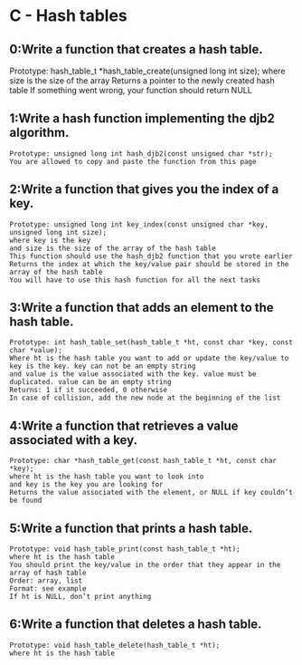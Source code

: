# C - Hash tables
 
## 0:Write a function that creates a hash table.

Prototype: hash_table_t *hash_table_create(unsigned long int size);
where size is the size of the array
Returns a pointer to the newly created hash table
If something went wrong, your function should return NULL

## 1:Write a hash function implementing the djb2 algorithm.

	Prototype: unsigned long int hash_djb2(const unsigned char *str);
	You are allowed to copy and paste the function from this page


## 2:Write a function that gives you the index of a key.

	Prototype: unsigned long int key_index(const unsigned char *key, unsigned long int size);
	where key is the key
	and size is the size of the array of the hash table
	This function should use the hash_djb2 function that you wrote earlier
	Returns the index at which the key/value pair should be stored in the array of the hash table
	You will have to use this hash function for all the next tasks


## 3:Write a function that adds an element to the hash table.

	Prototype: int hash_table_set(hash_table_t *ht, const char *key, const char *value);
	Where ht is the hash table you want to add or update the key/value to
	key is the key. key can not be an empty string
	and value is the value associated with the key. value must be duplicated. value can be an empty string
	Returns: 1 if it succeeded, 0 otherwise
	In case of collision, add the new node at the beginning of the list

## 4:Write a function that retrieves a value associated with a key.

	Prototype: char *hash_table_get(const hash_table_t *ht, const char *key);
	where ht is the hash table you want to look into
	and key is the key you are looking for
	Returns the value associated with the element, or NULL if key couldn’t be found

## 5:Write a function that prints a hash table.

	Prototype: void hash_table_print(const hash_table_t *ht);
	where ht is the hash table
	You should print the key/value in the order that they appear in the array of hash table
	Order: array, list
	Format: see example
	If ht is NULL, don’t print anything

## 6:Write a function that deletes a hash table.

	Prototype: void hash_table_delete(hash_table_t *ht);
	where ht is the hash table

